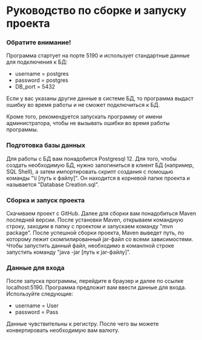 # Руководство по сборке и запуску проекта

### Обратите внимание!

Программа стартует на порте 5190 и использует стандартные данные для подключения к БД: 

* username = postgres
* password = postgres 
* DB_port = 5432

Если у вас указаны другие данные в системе БД, то программа выдаст ошибку во время работы и не сможет подключиться к БД.

Кроме того, рекомендуется запускать программу от имени администратора, чтобы не вызывать ошибки во время работы программы.

### Подготовка базы данных

Для работы с БД вам понадобится Postgresql 12. Для того, чтобы создать необходимую БД, нужно залогиниться в клиент БД (например, SQL Shell), а затем импортировать скрипт создания c помощью команды "\i \[путь к файлу\]". Он находится в корневой папке проекта и называется "Database Creation.sql".

### Сборка и запуск проекта

Скачиваем проект с GitHub. Далее для сборки вам понадобиться Maven последней версии. После установки Maven, открываем командную строку, заходим в папку с проектом и запускаем команду "mvn package". После успешной сборки проекта, Maven выведет путь, по которому лежит скомпилированный jar-файл со всеми зависимостями. Чтобы запустить данный файл, необходимо в команлной строке запустить команду "java -jar \[путь к jar-файлу\]".

### Данные для входа

После запуска программы, перейдите в браузер и далее по ссылке localhost:5190. Программа предложит вам ввести данные для входа. Используйте следующие: 

* username = User
* password = Pass 

Данные чувствительны к регистру. После чего вы можете конвертировать необходимую вам валюту.
